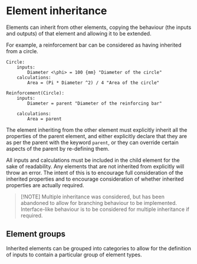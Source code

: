 # Element inheritance

Elements can inherit from other elements, copying the behaviour (the inputs and outputs) of that element and allowing it
to be extended.

For example, a reinforcement bar can be considered as having inherited from a circle.

```
Circle:
    inputs:
        Diameter <\phi> = 100 {mm} "Diameter of the circle"
    calculations:
        Area = (Pi * Diameter ^2) / 4 "Area of the circle"

Reinforcement(Circle):
    inputs:
        Diameter = parent "Diameter of the reinforcing bar"
   
    calculations: 
        Area = parent
```

The element inheriting from the other element must explicitly inherit all the properties of the parent element, and
either explicitly declare that they are as per the parent with the keyword `parent`, or they can override certain
aspects of the parent by re-defining them.

All inputs and calculations must be included in the child element for the sake of readability. Any elements that are not
inherited from explicitly will throw an error. The intent of this is to encourage full consideration of the inherited
properties and to encourage consideration of whether inherited properties are actually required.

> [!NOTE] Multiple inheritance was considered, but has been abandoned to allow for branching behaviour to be
> implemented. Interface-like behaviour is to be considered for multiple inheritance if required.

<!--

## Multiple inheritance

An element can inherit from multiple parents. If so, for parents that contain duplicate calculations they must explicitly define which element they are inheriting from with the `parent(Element)` syntax. This is automatically checked by the compiler

-->

## Element groups

Inherited elements can be grouped into categories to allow for the definition of inputs to contain a particular group of
element types.
